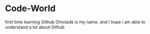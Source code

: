  # Code-World
first time learning Github
Omolade is my name, and I hope i am able to understand a lot about Github
